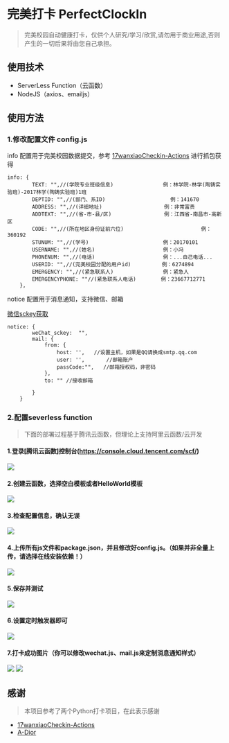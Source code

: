 # 完美打卡 PerfectClockIn
> 完美校园自动健康打卡，仅供个人研究/学习/欣赏,请勿用于商业用途,否则产生的一切后果将由您自己承担。

## 使用技术
+ ServerLess Function（云函数）
+ NodeJS（axios、emailjs）

## 使用方法
### 1.修改配置文件 config.js

info 配置用于完美校园数据提交，参考 
[17wanxiaoCheckin-Actions](https://github.com/ReaJason/17wanxiaoCheckin-Actions#一模拟器抓包获取数据如果你的手机已root可以直接用手机哦)
进行抓包获得
```
info: {
        TEXT: "",//(学院专业班级信息)                例：林学院-林学(陶铸实验班)-2017林学(陶铸实验班)1班
        DEPTID: "",//(部门、系ID)                     例：141670
        ADDRESS: "",//(详细地址)                    例：非常富贵
        ADDTEXT: "",//(省-市-县/区)                 例：江西省-南昌市-高新区
        CODE: "",//(所在地区身份证前六位)                         例：360192
        STUNUM: "",//(学号)                        例：20170101
        USERNAME: "",//(姓名)                      例：小冯
        PHONENUM: "",//(电话)                      例：...自己电话...
        USERID: "",//(完美校园分配的用户id)          例：6274894
        EMERGENCY: "",//(紧急联系人)                例：紧急人
        EMERGENCYPHONE: ""//(紧急联系人电话)        例：23667712771
    },

```

notice 配置用于消息通知，支持微信、邮箱

[微信sckey获取](http://sc.ftqq.com/3.version)
```
notice: {
        weChat_sckey:  "",
        mail: {
            from: {
                host: '',   //设置主机，如果是QQ请换成smtp.qq.com
                user: '',       //邮箱账户
                passCode:"",   //邮箱授权码，非密码
            },
            to: "" //接收邮箱

        }
    }
```


### 2.配置severless function
> 下面的部署过程基于腾讯云函数，但理论上支持阿里云函数/云开发

#### 1.登录[腾讯云函数]控制台(https://console.cloud.tencent.com/scf/)
![](https://image.nixiaobai.com/static/sfc1.png!mini)

#### 2.创建云函数，选择空白模板或者HelloWorld模板
![](https://image.nixiaobai.com/static/sfc2.png!mini)

#### 3.检查配置信息，确认无误
![](https://image.nixiaobai.com/static/sfc3.png!mini)

#### 4.上传所有js文件和package.json，并且修改好config.js。（如果并非全量上传，请选择在线安装依赖！）
![](https://image.nixiaobai.com/static/sfc4.png!mini)

#### 5.保存并测试
![](https://image.nixiaobai.com/static/sfc7.png!mini)

#### 6.设置定时触发器即可
![](https://image.nixiaobai.com/static/sfc6.png!mini)

#### 7.打卡成功图片（你可以修改wechat.js、mail.js来定制消息通知样式）
![](https://image.nixiaobai.com/static/sfc9.jpg!mini)
![](https://image.nixiaobai.com/static/sfc8.jpg!mini)

## 感谢
> 本项目参考了两个Python打卡项目，在此表示感谢

+ [17wanxiaoCheckin-Actions](https://github.com/ReaJason/17wanxiaoCheckin-Actions)
+ [A-Dior](https://github.com/A-Dior/-)
